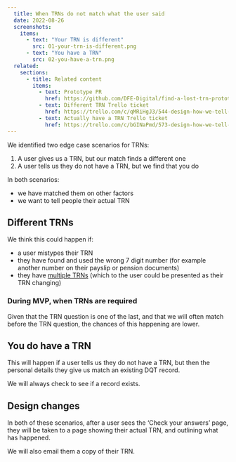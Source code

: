 ```yaml
---
  title: When TRNs do not match what the user said
  date: 2022-08-26
  screenshots:
    items:
      - text: "Your TRN is different"
        src: 01-your-trn-is-different.png
      - text: "You have a TRN"
        src: 02-you-have-a-trn.png
  related:
    sections:
      - title: Related content
        items:
          - text: Prototype PR
            href: https://github.com/DFE-Digital/find-a-lost-trn-prototype/pull/144
          - text: Different TRN Trello ticket
            href: https://trello.com/c/qMRiHgJ3/544-design-how-we-tell-people-they-got-their-trn-wrong
          - text: Actually have a TRN Trello ticket
            href: https://trello.com/c/bGINaPmd/573-design-how-we-tell-people-they-actually-do-have-a-trn
---
```


We identified two edge case scenarios for TRNs:

1. A user gives us a TRN, but our match finds a different one
2. A user tells us they do not have a TRN, but we find that you do

In both scenarios:

- we have matched them on other factors
- we want to tell people their actual TRN

## Different TRNs

We think this could happen if:

- a user mistypes their TRN
- they have found and used the wrong 7 digit number (for example another number on their payslip or pension documents)
- they have [multiple TRNs](/find-a-lost-trn/improvement-for-users-with-two-trns/) (which to the user could be presented as their TRN changing)

### During MVP, when TRNs are required

Given that the TRN question is one of the last, and that we will often match before the TRN question, the chances of this happening are lower.

## You do have a TRN

This will happen if a user tells us they do not have a TRN, but then the personal details they give us match an existing DQT record.

We will always check to see if a record exists.

## Design changes

In both of these scenarios, after a user sees the ‘Check your answers’ page, they will be taken to a page showing their actual TRN, and outlining what has happened.

We will also email them a copy of their TRN.
